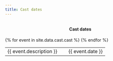 ```yaml
---
title: Cast dates
---
```


<div style='display: flex; justify-content: center;'>
  <h4 style='margin-right: 0.5rem;'>Cast dates</h4>
</div>
<table>
  {% for event in site.data.cast.cast %}
  <tr>
    <td style='padding-right: 3vw'>
      {{ event.description }}
    </td>
    <td>
      {{ event.date }}
    </td>
  </tr>
  {% endfor %}
</table>
